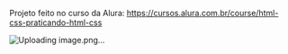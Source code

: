 Projeto feito no curso da Alura: https://cursos.alura.com.br/course/html-css-praticando-html-css

![Uploading image.png…]()
